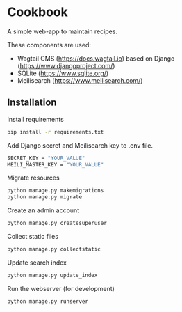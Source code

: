 # Cookbook

A simple web-app to maintain recipes.

These components are used:

* Wagtail CMS (https://docs.wagtail.io)
    based on Django (https://www.djangoproject.com/)
* SQLite (https://www.sqlite.org/)
* Meilisearch (https://www.meilisearch.com/)

## Installation

Install requirements

```bash
pip install -r requirements.txt
```

Add Django secret and Meilisearch key to .env file.
```bash
SECRET_KEY = "YOUR_VALUE"
MEILI_MASTER_KEY = "YOUR_VALUE"
```

Migrate resources

```bash
python manage.py makemigrations
python manage.py migrate
```

Create an admin account

```bash
python manage.py createsuperuser
```

Collect static files

```bash
python manage.py collectstatic
```

Update search index

```bash
python manage.py update_index
```

Run the webserver (for development)

```bash
python manage.py runserver
```

